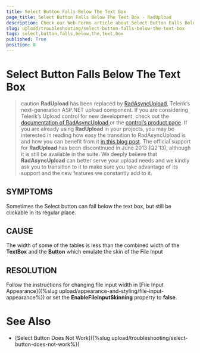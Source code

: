 ```yaml
---
title: Select Button Falls Below The Text Box
page_title: Select Button Falls Below The Text Box - RadUpload
description: Check our Web Forms article about Select Button Falls Below The Text Box.
slug: upload/troubleshooting/select-button-falls-below-the-text-box
tags: select,button,falls,below,the,text,box
published: True
position: 8
---
```


# Select Button Falls Below The Text Box



>caution  **RadUpload** has been replaced by [RadAsyncUpload](https://demos.telerik.com/aspnet-ajax/asyncupload/examples/overview/defaultcs.aspx), Telerik’s next-generation ASP.NET upload component. If you are considering Telerik’s Upload control for new development, check out the [documentation of RadAsyncUpload ](https://www.telerik.com/help/aspnet-ajax/asyncupload-overview.html) or the [control’s product page](https://www.telerik.com/products/aspnet-ajax/asyncupload.aspx). If you are already using **RadUpload** in your projects, you may be interested in reading how easy the transition to RadAsyncUpload is and how you can benefit from it [in this blog post](https://blogs.telerik.com/blogs/12-12-05/the-case-of-telerik-s-new-old-asp.net-ajax-upload-control-radasyncupload). The official support for **RadUpload** has been discontinued in June 2013 (Q2’13), although it is still be available in the suite. We deeply believe that **RadAsyncUpload** can better serve your upload needs and we kindly ask you to transition to it to make sure you take advantage of its support and the new features we constantly add to it.
>


## SYMPTOMS

Sometimes the Select button can fall below the text box, but still be clickable in its regular place.

## CAUSE

The width of some of the tables is less than the combined width of the **TextBox** and the **Button** which emulate the skin of the File Input

## RESOLUTION

Follow the instructions for changing file input width in [File Input Appearance]({%slug upload/appearance-and-styling/file-input-appearance%}) or set the **EnableFileInputSkinning** property to **false**.

# See Also

 * [Select Button Does Not Work]({%slug upload/troubleshooting/select-button-does-not-work%})
